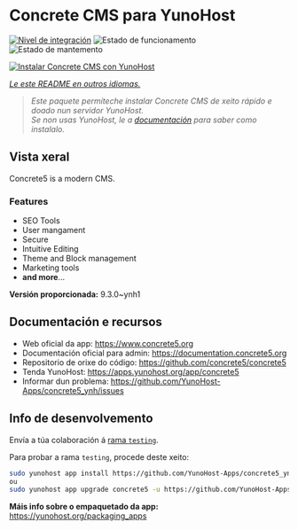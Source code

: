 <!--
NOTA: Este README foi creado automáticamente por <https://github.com/YunoHost/apps/tree/master/tools/readme_generator>
NON debe editarse manualmente.
-->

# Concrete CMS para YunoHost

[![Nivel de integración](https://dash.yunohost.org/integration/concrete5.svg)](https://dash.yunohost.org/appci/app/concrete5) ![Estado de funcionamento](https://ci-apps.yunohost.org/ci/badges/concrete5.status.svg) ![Estado de mantemento](https://ci-apps.yunohost.org/ci/badges/concrete5.maintain.svg)

[![Instalar Concrete CMS con YunoHost](https://install-app.yunohost.org/install-with-yunohost.svg)](https://install-app.yunohost.org/?app=concrete5)

*[Le este README en outros idiomas.](./ALL_README.md)*

> *Este paquete permíteche instalar Concrete CMS de xeito rápido e doado nun servidor YunoHost.*  
> *Se non usas YunoHost, le a [documentación](https://yunohost.org/install) para saber como instalalo.*

## Vista xeral

Concrete5 is a modern CMS.

### Features

* SEO Tools
* User mangament
* Secure
* Intuitive Editing
* Theme and Block management
* Marketing tools
* **and more**...


**Versión proporcionada:** 9.3.0~ynh1
## Documentación e recursos

- Web oficial da app: <https://www.concrete5.org>
- Documentación oficial para admin: <https://documentation.concrete5.org>
- Repositorio de orixe do código: <https://github.com/concrete5/concrete5>
- Tenda YunoHost: <https://apps.yunohost.org/app/concrete5>
- Informar dun problema: <https://github.com/YunoHost-Apps/concrete5_ynh/issues>

## Info de desenvolvemento

Envía a túa colaboración á [rama `testing`](https://github.com/YunoHost-Apps/concrete5_ynh/tree/testing).

Para probar a rama `testing`, procede deste xeito:

```bash
sudo yunohost app install https://github.com/YunoHost-Apps/concrete5_ynh/tree/testing --debug
ou
sudo yunohost app upgrade concrete5 -u https://github.com/YunoHost-Apps/concrete5_ynh/tree/testing --debug
```

**Máis info sobre o empaquetado da app:** <https://yunohost.org/packaging_apps>
